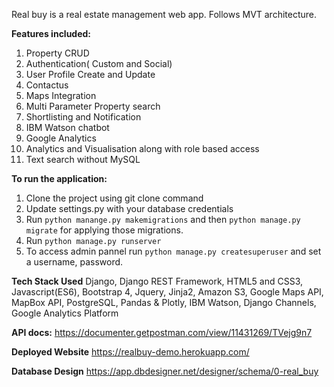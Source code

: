 Real buy is a real estate management web app. Follows MVT architecture.

**Features included:**
1. Property CRUD
2. Authentication( Custom and Social)
3. User Profile Create and Update
4. Contactus
5. Maps Integration
6. Multi Parameter Property search
7. Shortlisting and Notification
8. IBM Watson chatbot
9. Google Analytics
10. Analytics and Visualisation along with role based access
11. Text search without MySQL

**To run the application:**
1. Clone the project using git clone command
2. Update settings.py with your database credentials
3. Run `python manange.py makemigrations` and then `python manage.py migrate` for applying those migrations.
4. Run `python manage.py runserver`
5. To access admin pannel run `python manage.py createsuperuser` and set a username, password.

**Tech Stack Used**
Django, Django REST Framework, HTML5 and CSS3, Javascript(ES6), Bootstrap 4, Jquery, Jinja2, Amazon S3, Google Maps API, MapBox API, PostgreSQL, Pandas & Plotly, IBM Watson, Django Channels, Google Analytics Platform


**API docs:**
https://documenter.getpostman.com/view/11431269/TVejg9n7

**Deployed Website**
https://realbuy-demo.herokuapp.com/

**Database Design**
https://app.dbdesigner.net/designer/schema/0-real_buy
